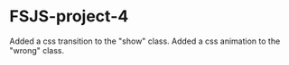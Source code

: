 # FSJS-project-4

Added a css transition to the "show" class.
Added a css animation to the "wrong" class.
